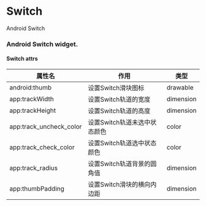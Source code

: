 # Switch
Android Switch

### Android Switch widget.

#### Switch attrs
属性名 | 作用 | 类型
--- | --- | ---
android:thumb | 设置Switch滑块图标 | drawable
app:trackWidth | 设置Switch轨道的宽度 | dimension
app:trackHeight | 设置Switch轨道的高度 | dimension
app:track_uncheck_color | 设置Switch轨道未选中状态颜色 | color
app:track_check_color | 设置Switch轨道选中状态颜色 | color
app:track_radius | 设置Switch轨道背景的圆角值 | dimension
app:thumbPadding | 设置Switch滑块的横向内边距 | dimension